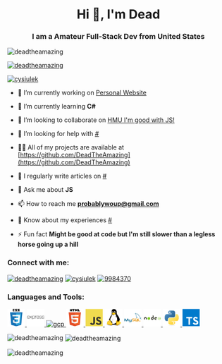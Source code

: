 <h1 align="center">Hi 👋, I'm Dead</h1>
<h3 align="center">I am a Amateur Full-Stack Dev from United States</h3>

<p align="left"> <img src="https://komarev.com/ghpvc/?username=deadtheamazing&label=Profile%20views&color=0e75b6&style=flat" alt="deadtheamazing" /> </p>

<p align="left"> <a href="https://github.com/ryo-ma/github-profile-trophy"><img src="https://github-profile-trophy.vercel.app/?username=deadtheamazing" alt="deadtheamazing" /></a> </p>

<p align="left"> <a href="https://twitter.com/cysiulek" target="blank"><img src="https://img.shields.io/twitter/follow/cysiulek?logo=twitter&style=for-the-badge" alt="cysiulek" /></a> </p>

- 🔭 I’m currently working on [Personal Website](https://github.com/DeadTheAmazing/personalwebsite)

- 🌱 I’m currently learning **C#**

- 👯 I’m looking to collaborate on [HMU I'm good with JS!](#)

- 🤝 I’m looking for help with [#](#)

- 👨‍💻 All of my projects are available at [https://github.com/DeadTheAmazing](https://github.com/DeadTheAmazing)

- 📝 I regularly write articles on [#](#)

- 💬 Ask me about **JS**

- 📫 How to reach me **probablywoup@gmail.com**

- 📄 Know about my experiences [#](#)

- ⚡ Fun fact **Might be good at code but I'm still slower than a legless horse going up a hill**

<h3 align="left">Connect with me:</h3>
<p align="left">
<a href="https://codepen.io/deadtheamazing" target="blank"><img align="center" src="https://raw.githubusercontent.com/rahuldkjain/github-profile-readme-generator/master/src/images/icons/Social/codepen.svg" alt="deadtheamazing" height="30" width="40" /></a>
<a href="https://twitter.com/cysiulek" target="blank"><img align="center" src="https://raw.githubusercontent.com/rahuldkjain/github-profile-readme-generator/master/src/images/icons/Social/twitter.svg" alt="cysiulek" height="30" width="40" /></a>
<a href="https://stackoverflow.com/users/9984370" target="blank"><img align="center" src="https://raw.githubusercontent.com/rahuldkjain/github-profile-readme-generator/master/src/images/icons/Social/stack-overflow.svg" alt="9984370" height="30" width="40" /></a>
</p>

<h3 align="left">Languages and Tools:</h3>
<p align="left"> <a href="https://www.w3schools.com/css/" target="_blank"> <img src="https://raw.githubusercontent.com/devicons/devicon/master/icons/css3/css3-original-wordmark.svg" alt="css3" width="40" height="40"/> </a> <a href="https://expressjs.com" target="_blank"> <img src="https://raw.githubusercontent.com/devicons/devicon/master/icons/express/express-original-wordmark.svg" alt="express" width="40" height="40"/> </a> <a href="https://cloud.google.com" target="_blank"> <img src="https://www.vectorlogo.zone/logos/google_cloud/google_cloud-icon.svg" alt="gcp" width="40" height="40"/> </a> <a href="https://www.w3.org/html/" target="_blank"> <img src="https://raw.githubusercontent.com/devicons/devicon/master/icons/html5/html5-original-wordmark.svg" alt="html5" width="40" height="40"/> </a> <a href="https://developer.mozilla.org/en-US/docs/Web/JavaScript" target="_blank"> <img src="https://raw.githubusercontent.com/devicons/devicon/master/icons/javascript/javascript-original.svg" alt="javascript" width="40" height="40"/> </a> <a href="https://www.linux.org/" target="_blank"> <img src="https://raw.githubusercontent.com/devicons/devicon/master/icons/linux/linux-original.svg" alt="linux" width="40" height="40"/> </a> <a href="https://www.mysql.com/" target="_blank"> <img src="https://raw.githubusercontent.com/devicons/devicon/master/icons/mysql/mysql-original-wordmark.svg" alt="mysql" width="40" height="40"/> </a> <a href="https://nodejs.org" target="_blank"> <img src="https://raw.githubusercontent.com/devicons/devicon/master/icons/nodejs/nodejs-original-wordmark.svg" alt="nodejs" width="40" height="40"/> </a> <a href="https://www.python.org" target="_blank"> <img src="https://raw.githubusercontent.com/devicons/devicon/master/icons/python/python-original.svg" alt="python" width="40" height="40"/> </a> <a href="https://www.typescriptlang.org/" target="_blank"> <img src="https://raw.githubusercontent.com/devicons/devicon/master/icons/typescript/typescript-original.svg" alt="typescript" width="40" height="40"/> </a> </p>

<p><img align="left" src="https://github-readme-stats.vercel.app/api/top-langs?username=deadtheamazing&show_icons=true&locale=en&layout=compact" alt="deadtheamazing" /></p>

<p>&nbsp;<img align="center" src="https://github-readme-stats.vercel.app/api?username=deadtheamazing&show_icons=true&locale=en" alt="deadtheamazing" /></p>

<p><img align="center" src="https://github-readme-streak-stats.herokuapp.com/?user=deadtheamazing&" alt="deadtheamazing" /></p>
